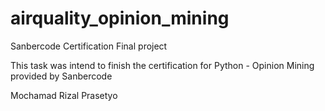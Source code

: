 # airquality_opinion_mining
Sanbercode Certification Final project

This task was intend to finish the certification for Python - Opinion Mining provided by Sanbercode

Mochamad Rizal Prasetyo
